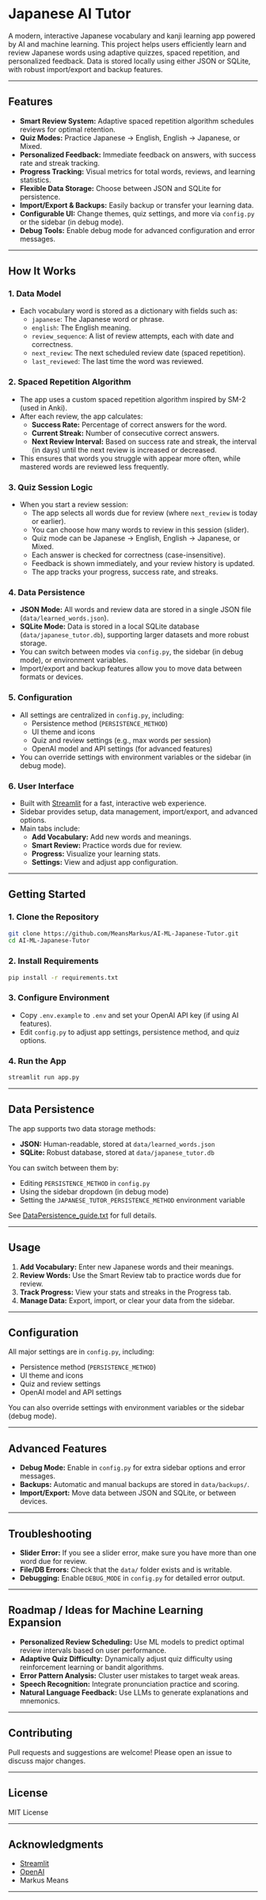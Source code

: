 # Japanese AI Tutor

A modern, interactive Japanese vocabulary and kanji learning app powered by AI and machine learning. This project helps users efficiently learn and review Japanese words using adaptive quizzes, spaced repetition, and personalized feedback. Data is stored locally using either JSON or SQLite, with robust import/export and backup features.

---

## Features

- **Smart Review System:** Adaptive spaced repetition algorithm schedules reviews for optimal retention.
- **Quiz Modes:** Practice Japanese → English, English → Japanese, or Mixed.
- **Personalized Feedback:** Immediate feedback on answers, with success rate and streak tracking.
- **Progress Tracking:** Visual metrics for total words, reviews, and learning statistics.
- **Flexible Data Storage:** Choose between JSON and SQLite for persistence.
- **Import/Export & Backups:** Easily backup or transfer your learning data.
- **Configurable UI:** Change themes, quiz settings, and more via `config.py` or the sidebar (in debug mode).
- **Debug Tools:** Enable debug mode for advanced configuration and error messages.

---

## How It Works

### 1. Data Model

- Each vocabulary word is stored as a dictionary with fields such as:
  - `japanese`: The Japanese word or phrase.
  - `english`: The English meaning.
  - `review_sequence`: A list of review attempts, each with date and correctness.
  - `next_review`: The next scheduled review date (spaced repetition).
  - `last_reviewed`: The last time the word was reviewed.

### 2. Spaced Repetition Algorithm

- The app uses a custom spaced repetition algorithm inspired by SM-2 (used in Anki).
- After each review, the app calculates:
  - **Success Rate:** Percentage of correct answers for the word.
  - **Current Streak:** Number of consecutive correct answers.
  - **Next Review Interval:** Based on success rate and streak, the interval (in days) until the next review is increased or decreased.
- This ensures that words you struggle with appear more often, while mastered words are reviewed less frequently.

### 3. Quiz Session Logic

- When you start a review session:
  - The app selects all words due for review (where `next_review` is today or earlier).
  - You can choose how many words to review in this session (slider).
  - Quiz mode can be Japanese → English, English → Japanese, or Mixed.
  - Each answer is checked for correctness (case-insensitive).
  - Feedback is shown immediately, and your review history is updated.
  - The app tracks your progress, success rate, and streaks.

### 4. Data Persistence

- **JSON Mode:** All words and review data are stored in a single JSON file (`data/learned_words.json`).
- **SQLite Mode:** Data is stored in a local SQLite database (`data/japanese_tutor.db`), supporting larger datasets and more robust storage.
- You can switch between modes via `config.py`, the sidebar (in debug mode), or environment variables.
- Import/export and backup features allow you to move data between formats or devices.

### 5. Configuration

- All settings are centralized in `config.py`, including:
  - Persistence method (`PERSISTENCE_METHOD`)
  - UI theme and icons
  - Quiz and review settings (e.g., max words per session)
  - OpenAI model and API settings (for advanced features)
- You can override settings with environment variables or the sidebar (in debug mode).

### 6. User Interface

- Built with [Streamlit](https://streamlit.io/) for a fast, interactive web experience.
- Sidebar provides setup, data management, import/export, and advanced options.
- Main tabs include:
  - **Add Vocabulary:** Add new words and meanings.
  - **Smart Review:** Practice words due for review.
  - **Progress:** Visualize your learning stats.
  - **Settings:** View and adjust app configuration.

---

## Getting Started

### 1. Clone the Repository

```bash
git clone https://github.com/MeansMarkus/AI-ML-Japanese-Tutor.git
cd AI-ML-Japanese-Tutor
```

### 2. Install Requirements

```bash
pip install -r requirements.txt
```

### 3. Configure Environment

- Copy `.env.example` to `.env` and set your OpenAI API key (if using AI features).
- Edit `config.py` to adjust app settings, persistence method, and quiz options.

### 4. Run the App

```bash
streamlit run app.py
```

---

## Data Persistence

The app supports two data storage methods:

- **JSON:** Human-readable, stored at `data/learned_words.json`
- **SQLite:** Robust database, stored at `data/japanese_tutor.db`

You can switch between them by:
- Editing `PERSISTENCE_METHOD` in `config.py`
- Using the sidebar dropdown (in debug mode)
- Setting the `JAPANESE_TUTOR_PERSISTENCE_METHOD` environment variable

See [DataPersistence_guide.txt](DataPersistence_guide.txt) for full details.

---

## Usage

1. **Add Vocabulary:** Enter new Japanese words and their meanings.
2. **Review Words:** Use the Smart Review tab to practice words due for review.
3. **Track Progress:** View your stats and streaks in the Progress tab.
4. **Manage Data:** Export, import, or clear your data from the sidebar.

---

## Configuration

All major settings are in `config.py`, including:

- Persistence method (`PERSISTENCE_METHOD`)
- UI theme and icons
- Quiz and review settings
- OpenAI model and API settings

You can also override settings with environment variables or the sidebar (debug mode).

---

## Advanced Features

- **Debug Mode:** Enable in `config.py` for extra sidebar options and error messages.
- **Backups:** Automatic and manual backups are stored in `data/backups/`.
- **Import/Export:** Move data between JSON and SQLite, or between devices.

---

## Troubleshooting

- **Slider Error:** If you see a slider error, make sure you have more than one word due for review.
- **File/DB Errors:** Check that the `data/` folder exists and is writable.
- **Debugging:** Enable `DEBUG_MODE` in `config.py` for detailed error output.

---

## Roadmap / Ideas for Machine Learning Expansion

- **Personalized Review Scheduling:** Use ML models to predict optimal review intervals based on user performance.
- **Adaptive Quiz Difficulty:** Dynamically adjust quiz difficulty using reinforcement learning or bandit algorithms.
- **Error Pattern Analysis:** Cluster user mistakes to target weak areas.
- **Speech Recognition:** Integrate pronunciation practice and scoring.
- **Natural Language Feedback:** Use LLMs to generate explanations and mnemonics.

---

## Contributing

Pull requests and suggestions are welcome! Please open an issue to discuss major changes.

---

## License

MIT License

---

## Acknowledgments

- [Streamlit](https://streamlit.io/)
- [OpenAI](https://openai.com/)
- Markus Means

---
